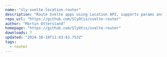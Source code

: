 ```yaml
---
name: "sly-svelte-location-router"
description: "Route Svelte apps using Location API, supports params and redirects."
repo_url: "https://github.com/SlyOtis/svelte-router"
author: "Martin Ottersland"
homepage: "https://github.com/SlyOtis/svelte-router"
downloads: 7
updated: "2024-10-10T11:43:43.753Z"
tags: 
  - router
---
```

